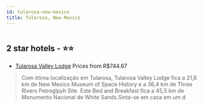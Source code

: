 ```yaml
---
id: tularosa-new-mexico
title: Tularosa, New Mexico
---
```


<center><img src="https://i.travelapi.com/hotels/41000000/40030000/40027400/40027361/721b0c0b_z.jpg" alt="" /></center>


##  2 star hotels - ⭐️⭐️

-    [Tularosa Valley Lodge](https://www.hurb.com/br/aud/https://www.hurb.com/br/hotels/tularosa/tularosa-valley-lodge-HT-A7Y0?cmp=18055) Prices from R$744.67
   > Com ótima localização em Tularosa, Tularosa Valley Lodge fica a 21,8 km de New Mexico Museum of Space History e a 36,4 km de Three Rivers Petroglpyh Site.  Este Bed and Breakfast fica a 45,5 km de Monumento Nacional de White Sands.Sinta-se em casa em um d
